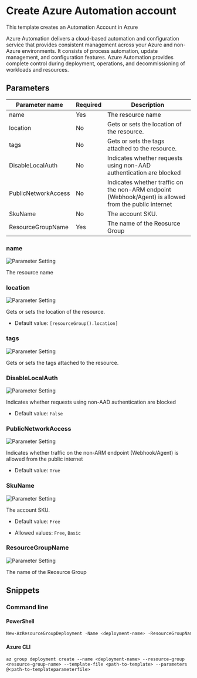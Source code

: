 # Create Azure Automation account

This template creates an Automation Account in Azure

Azure Automation delivers a cloud-based automation and configuration service that provides consistent management across your Azure and non-Azure environments. It consists of process automation, update management, and configuration features. Azure Automation provides complete control during deployment, operations, and decommissioning of workloads and resources.

## Parameters

Parameter name | Required | Description
-------------- | -------- | -----------
name           | Yes      | The resource name
location       | No       | Gets or sets the location of the resource.
tags           | No       | Gets or sets the tags attached to the resource.
DisableLocalAuth | No       | Indicates whether requests using non-AAD authentication are blocked
PublicNetworkAccess | No       | Indicates whether traffic on the non-ARM endpoint (Webhook/Agent) is allowed from the public internet
SkuName        | No       | The account SKU.
ResourceGroupName | Yes      | The name of the Reosurce Group

### name

![Parameter Setting](https://img.shields.io/badge/parameter-required-orange?style=flat-square)

The resource name

### location

![Parameter Setting](https://img.shields.io/badge/parameter-optional-green?style=flat-square)

Gets or sets the location of the resource.

- Default value: `[resourceGroup().location]`

### tags

![Parameter Setting](https://img.shields.io/badge/parameter-optional-green?style=flat-square)

Gets or sets the tags attached to the resource.

### DisableLocalAuth

![Parameter Setting](https://img.shields.io/badge/parameter-optional-green?style=flat-square)

Indicates whether requests using non-AAD authentication are blocked

- Default value: `False`

### PublicNetworkAccess

![Parameter Setting](https://img.shields.io/badge/parameter-optional-green?style=flat-square)

Indicates whether traffic on the non-ARM endpoint (Webhook/Agent) is allowed from the public internet

- Default value: `True`

### SkuName

![Parameter Setting](https://img.shields.io/badge/parameter-optional-green?style=flat-square)

The account SKU.

- Default value: `Free`

- Allowed values: `Free`, `Basic`

### ResourceGroupName

![Parameter Setting](https://img.shields.io/badge/parameter-required-orange?style=flat-square)

The name of the Reosurce Group

## Snippets

### Command line

#### PowerShell

```powershell
New-AzResourceGroupDeployment -Name <deployment-name> -ResourceGroupName <resource-group-name> -TemplateFile <path-to-template> -TemplateParameterFile <path-to-templateparameter>
```

#### Azure CLI

```text
az group deployment create --name <deployment-name> --resource-group <resource-group-name> --template-file <path-to-template> --parameters @<path-to-templateparameterfile>
```
